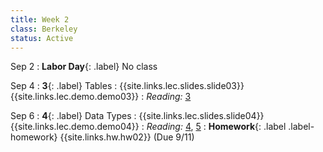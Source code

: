 ```yaml
---
title: Week 2
class: Berkeley
status: Active
---
```


Sep 2
: **Labor Day**{: .label} No class

Sep 4
: **3**{: .label} Tables
    : {{site.links.lec.slides.slide03}} {{site.links.lec.demo.demo03}}
: _Reading:_ [3](https://inferentialthinking.com/chapters/03/programming-in-python.html)

Sep 6
: **4**{: .label} Data Types
    : {{site.links.lec.slides.slide04}} {{site.links.lec.demo.demo04}}
: _Reading:_ [4](https://inferentialthinking.com/chapters/04/Data_Types.html), [5](https://inferentialthinking.com/chapters/05/Sequences.html)
: **Homework**{: .label .label-homework} {{site.links.hw.hw02}} (Due 9/11)